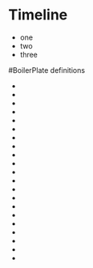 # Timeline

- one
- two 
- three

#BoilerPlate definitions

-
-
-
-
-
-
-
-
-
-
-
-
-
-
-
-
-
-
-
-
-
